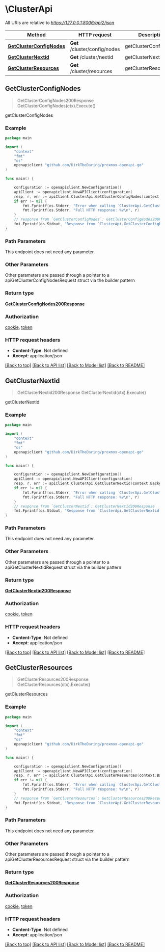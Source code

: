 # \ClusterApi

All URIs are relative to *https://127.0.0.1:8006/api2/json*

Method | HTTP request | Description
------------- | ------------- | -------------
[**GetClusterConfigNodes**](ClusterApi.md#GetClusterConfigNodes) | **Get** /cluster/config/nodes | getClusterConfigNodes
[**GetClusterNextid**](ClusterApi.md#GetClusterNextid) | **Get** /cluster/nextid | getClusterNextid
[**GetClusterResources**](ClusterApi.md#GetClusterResources) | **Get** /cluster/resources | getClusterResources



## GetClusterConfigNodes

> GetClusterConfigNodes200Response GetClusterConfigNodes(ctx).Execute()

getClusterConfigNodes



### Example

```go
package main

import (
    "context"
    "fmt"
    "os"
    openapiclient "github.com/DirkTheDaring/proxmox-openapi-go"
)

func main() {

    configuration := openapiclient.NewConfiguration()
    apiClient := openapiclient.NewAPIClient(configuration)
    resp, r, err := apiClient.ClusterApi.GetClusterConfigNodes(context.Background()).Execute()
    if err != nil {
        fmt.Fprintf(os.Stderr, "Error when calling `ClusterApi.GetClusterConfigNodes``: %v\n", err)
        fmt.Fprintf(os.Stderr, "Full HTTP response: %v\n", r)
    }
    // response from `GetClusterConfigNodes`: GetClusterConfigNodes200Response
    fmt.Fprintf(os.Stdout, "Response from `ClusterApi.GetClusterConfigNodes`: %v\n", resp)
}
```

### Path Parameters

This endpoint does not need any parameter.

### Other Parameters

Other parameters are passed through a pointer to a apiGetClusterConfigNodesRequest struct via the builder pattern


### Return type

[**GetClusterConfigNodes200Response**](GetClusterConfigNodes200Response.md)

### Authorization

[cookie](../README.md#cookie), [token](../README.md#token)

### HTTP request headers

- **Content-Type**: Not defined
- **Accept**: application/json

[[Back to top]](#) [[Back to API list]](../README.md#documentation-for-api-endpoints)
[[Back to Model list]](../README.md#documentation-for-models)
[[Back to README]](../README.md)


## GetClusterNextid

> GetClusterNextid200Response GetClusterNextid(ctx).Execute()

getClusterNextid



### Example

```go
package main

import (
    "context"
    "fmt"
    "os"
    openapiclient "github.com/DirkTheDaring/proxmox-openapi-go"
)

func main() {

    configuration := openapiclient.NewConfiguration()
    apiClient := openapiclient.NewAPIClient(configuration)
    resp, r, err := apiClient.ClusterApi.GetClusterNextid(context.Background()).Execute()
    if err != nil {
        fmt.Fprintf(os.Stderr, "Error when calling `ClusterApi.GetClusterNextid``: %v\n", err)
        fmt.Fprintf(os.Stderr, "Full HTTP response: %v\n", r)
    }
    // response from `GetClusterNextid`: GetClusterNextid200Response
    fmt.Fprintf(os.Stdout, "Response from `ClusterApi.GetClusterNextid`: %v\n", resp)
}
```

### Path Parameters

This endpoint does not need any parameter.

### Other Parameters

Other parameters are passed through a pointer to a apiGetClusterNextidRequest struct via the builder pattern


### Return type

[**GetClusterNextid200Response**](GetClusterNextid200Response.md)

### Authorization

[cookie](../README.md#cookie), [token](../README.md#token)

### HTTP request headers

- **Content-Type**: Not defined
- **Accept**: application/json

[[Back to top]](#) [[Back to API list]](../README.md#documentation-for-api-endpoints)
[[Back to Model list]](../README.md#documentation-for-models)
[[Back to README]](../README.md)


## GetClusterResources

> GetClusterResources200Response GetClusterResources(ctx).Execute()

getClusterResources



### Example

```go
package main

import (
    "context"
    "fmt"
    "os"
    openapiclient "github.com/DirkTheDaring/proxmox-openapi-go"
)

func main() {

    configuration := openapiclient.NewConfiguration()
    apiClient := openapiclient.NewAPIClient(configuration)
    resp, r, err := apiClient.ClusterApi.GetClusterResources(context.Background()).Execute()
    if err != nil {
        fmt.Fprintf(os.Stderr, "Error when calling `ClusterApi.GetClusterResources``: %v\n", err)
        fmt.Fprintf(os.Stderr, "Full HTTP response: %v\n", r)
    }
    // response from `GetClusterResources`: GetClusterResources200Response
    fmt.Fprintf(os.Stdout, "Response from `ClusterApi.GetClusterResources`: %v\n", resp)
}
```

### Path Parameters

This endpoint does not need any parameter.

### Other Parameters

Other parameters are passed through a pointer to a apiGetClusterResourcesRequest struct via the builder pattern


### Return type

[**GetClusterResources200Response**](GetClusterResources200Response.md)

### Authorization

[cookie](../README.md#cookie), [token](../README.md#token)

### HTTP request headers

- **Content-Type**: Not defined
- **Accept**: application/json

[[Back to top]](#) [[Back to API list]](../README.md#documentation-for-api-endpoints)
[[Back to Model list]](../README.md#documentation-for-models)
[[Back to README]](../README.md)

